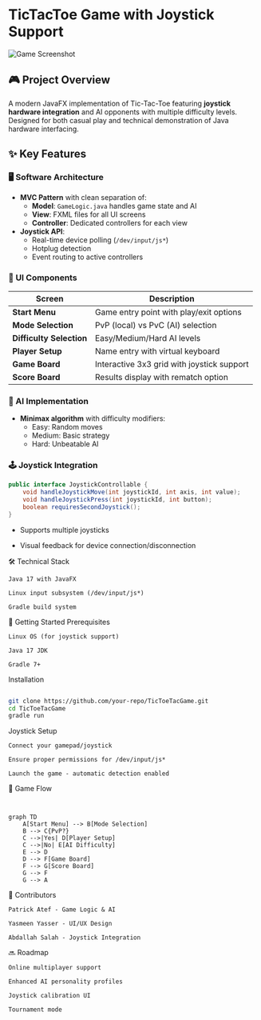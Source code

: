 # TicTacToe Game with Joystick Support

![Game Screenshot](xo.png) 

## 🎮 Project Overview
A modern JavaFX implementation of Tic-Tac-Toe featuring **joystick hardware integration** and AI opponents with multiple difficulty levels. Designed for both casual play and technical demonstration of Java hardware interfacing.

## ✨ Key Features

### 🖥️ Software Architecture
- **MVC Pattern** with clean separation of:
  - **Model**: `GameLogic.java` handles game state and AI
  - **View**: FXML files for all UI screens
  - **Controller**: Dedicated controllers for each view
- **Joystick API**:
  - Real-time device polling (`/dev/input/js*`)
  - Hotplug detection
  - Event routing to active controllers

### 🎨 UI Components
| Screen | Description |
|--------|-------------|
| **Start Menu** | Game entry point with play/exit options |
| **Mode Selection** | PvP (local) vs PvC (AI) selection |
| **Difficulty Selection** | Easy/Medium/Hard AI levels |
| **Player Setup** | Name entry with virtual keyboard |
| **Game Board** | Interactive 3x3 grid with joystick support |
| **Score Board** | Results display with rematch option |

### 🤖 AI Implementation
- **Minimax algorithm** with difficulty modifiers:
  - Easy: Random moves
  - Medium: Basic strategy
  - Hard: Unbeatable AI

### 🕹️ Joystick Integration
```java
public interface JoystickControllable {
    void handleJoystickMove(int joystickId, int axis, int value);
    void handleJoystickPress(int joystickId, int button);
    boolean requiresSecondJoystick();
}
```

   * Supports multiple joysticks

   * Visual feedback for device connection/disconnection

🛠️ Technical Stack

    Java 17 with JavaFX

    Linux input subsystem (/dev/input/js*)

    Gradle build system

🚀 Getting Started
Prerequisites

    Linux OS (for joystick support)

    Java 17 JDK

    Gradle 7+

Installation
``` bash

git clone https://github.com/your-repo/TicToeTacGame.git
cd TicToeTacGame
gradle run
```

Joystick Setup

    Connect your gamepad/joystick

    Ensure proper permissions for /dev/input/js*

    Launch the game - automatic detection enabled

📜 Game Flow
```mermaid


graph TD
    A[Start Menu] --> B[Mode Selection]
    B --> C{PvP?}
    C -->|Yes| D[Player Setup]
    C -->|No| E[AI Difficulty]
    E --> D
    D --> F[Game Board]
    F --> G[Score Board]
    G --> F
    G --> A
```

👥 Contributors

    Patrick Atef - Game Logic & AI

    Yasmeen Yasser - UI/UX Design

    Abdallah Salah - Joystick Integration

🔜 Roadmap

    Online multiplayer support

    Enhanced AI personality profiles

    Joystick calibration UI

    Tournament mode
